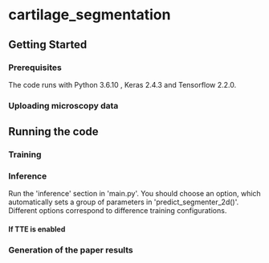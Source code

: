 # cartilage_segmentation


## Getting Started

### Prerequisites

The code runs with Python 3.6.10 , Keras 2.4.3 and Tensorflow 2.2.0.

### Uploading microscopy data

## Running the code

### Training

### Inference 
Run the 'inference' section in 'main.py'. You should choose an option, which automatically sets a group of parameters in 'predict_segmenter_2d()'. Different options correspond to difference training configurations. 

#### If TTE is enabled

### Generation of the paper results
